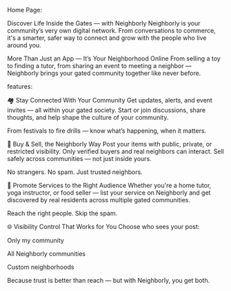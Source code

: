 Home Page:

Discover Life Inside the Gates — with Neighborly
Neighborly is your community’s very own digital network.
From conversations to commerce, it's a smarter, safer way to connect and grow with the people who live around you.


More Than Just an App — It’s Your Neighborhood Online
From selling a toy to finding a tutor, from sharing an event to meeting a neighbor — Neighborly brings your gated community together like never before.


features:

🏘️ Stay Connected With Your Community
Get updates, alerts, and event invites — all within your gated society.
Start or join discussions, share thoughts, and help shape the culture of your community.

From festivals to fire drills — know what’s happening, when it matters.

🛒 Buy & Sell, the Neighborly Way
Post your items with public, private, or restricted visibility.
Only verified buyers and real neighbors can interact.
Sell safely across communities — not just inside yours.

No strangers. No spam. Just trusted neighbors.

🧰 Promote Services to the Right Audience
Whether you're a home tutor, yoga instructor, or food seller — list your service on Neighborly and get discovered by real residents across multiple gated communities.

Reach the right people. Skip the spam.

🌐 Visibility Control That Works for You
Choose who sees your post:

Only my community

All Neighborly communities

Custom neighborhoods

Because trust is better than reach — but with Neighborly, you get both.


